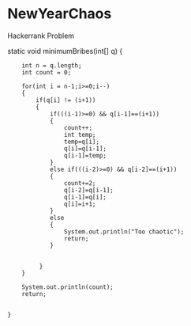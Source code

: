 # NewYearChaos
Hackerrank Problem

static void minimumBribes(int[] q) {

        int n = q.length;
        int count = 0;

        for(int i = n-1;i>=0;i--)
        {
            if(q[i] != (i+1))
            {
                if(((i-1)>=0) && q[i-1]==(i+1))
                {
                    count++;
                    int temp;
                    temp=q[i];
                    q[i]=q[i-1];
                    q[i-1]=temp;
                }
                else if(((i-2)>=0) && q[i-2]==(i+1))
                {
                    count+=2;
                    q[i-2]=q[i-1];
                    q[i-1]=q[i];
                    q[i]=i+1;
                }
                else
                {
                    System.out.println("Too chaotic");
                    return;
                }
                
                
             }
        }

        System.out.println(count); 
        return;


    }
